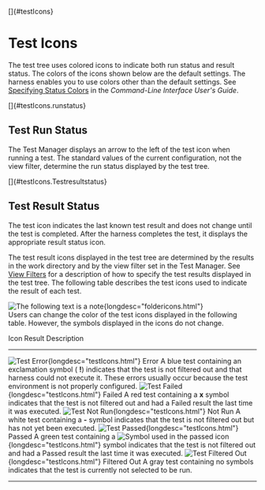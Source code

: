 
[]{#testIcons}

# Test Icons

The test tree uses colored icons to indicate both run status and result status. The colors of the
icons shown below are the default settings. The harness enables you to use colors other than the
default settings. See [Specifying Status Colors](../command/settingColors.html) in the *Command-Line
Interface* *User\'s Guide*.

[]{#testIcons.runstatus}

## Test Run Status

The Test Manager displays an arrow to the left of the test icon when running a test. The standard
values of the current configuration, not the view filter, determine the run status displayed by the
test tree.

[]{#testIcons.Testresultstatus}

## Test Result Status

The test icon indicates the last known test result and does not change until the test is completed.
After the harness completes the test, it displays the appropriate result status icon.

The test result icons displayed in the test tree are determined by the results in the work directory
and by the view filter set in the Test Manager. See [View Filters](../browse/viewFilters.html) for a
description of how to specify the test results displayed in the test tree. The following table
describes the test icons used to indicate the result of each test.

![The following text is a note](../../images/hg_note.gif){longdesc="foldericons.html"}\
Users can change the color of the test icons displayed in the following table. However, the symbols
displayed in the icons do not change.

  Icon                                                                         Result         Description
  ---------------------------------------------------------------------------- -------------- ------------------------------------------------------------------------------------------------------------------------------------------------------------------------------------------------------------------------------
  ![Test Error](../../images/blueTest.gif){longdesc="testIcons.html"}          Error          A blue test containing an exclamation symbol ( **!**) indicates that the test is not filtered out and that harness could not execute it. These errors usually occur because the test environment is not properly configured.
  ![Test Failed](../../images/redTest.gif){longdesc="testIcons.html"}          Failed         A red test containing a **x** symbol indicates that the test is not filtered out and had a Failed result the last time it was executed.
  ![Test Not Run](../../images/whiteTest.gif){longdesc="testIcons.html"}       Not Run        A white test containing a **-** symbol indicates that the test is not filtered out but has not yet been executed.
  ![Test Passed](../../images/greenTest.gif){longdesc="testIcons.html"}        Passed         A green test containing a ![Symbol used in the passed icon](../../images/checkMark.gif){longdesc="testIcons.html"} symbol indicates that the test is not filtered out and had a Passed result the last time it was executed.
  ![Test Filtered Out](../../images/grayTest.gif){longdesc="testIcons.html"}   Filtered Out   A gray test containing no symbols indicates that the test is currently not selected to be run.

----------------------------------------------------------------------------------------------------


